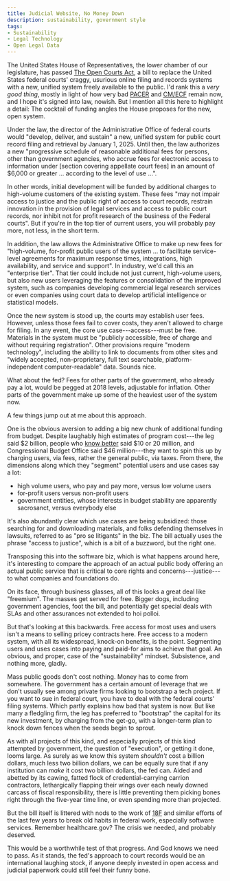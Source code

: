 ```yaml
---
title: Judicial Website, No Money Down
description: sustainability, government style
tags:
- Sustainability
- Legal Technology
- Open Legal Data
---
```


The United States House of Representatives, the lower chamber of our legislature, has passed [The Open Courts Act](https://www.congress.gov/bill/116th-congress/house-bill/8235), a bill to replace the United States federal courts' craggy, usurious online filing and records systems with a new, unified system freely available to the public.  I'd rank this a _very good thing_, mostly in light of how very bad [PACER](https://en.wikipedia.org/wiki/PACER_(law)) and [CM/ECF](https://en.wikipedia.org/wiki/CM/ECF) remain now, and I hope it's signed into law, nowish.  But I mention all this here to highlight a detail: The cocktail of funding angles the House proposes for the new, open system.

Under the law, the director of the Administrative Office of federal courts would "develop, deliver, and sustain" a new, unified system for public court record filing and retrieval by January 1, 2025.  Until then, the law authorizes a new "progressive schedule of reasonable additional fees for persons, other than government agencies, who accrue fees for electronic access to information under [section covering appellate court fees] in an amount of $6,000 or greater ... according to the level of use ...".

In other words, initial development will be funded by additional charges to high-volume customers of the existing system.  These fees "may not impair access to justice and the public right of access to court records, restrain innovation in the provision of legal services and access to public court records, nor inhibit not for profit research of the business of the Federal courts".  But if you're in the top tier of current users, you will probably pay more, not less, in the short term.

In addition, the law allows the Administrative Office to make up new fees for "high-volume, for-profit public users of the system ... to facilitate service-level agreements for maximum response times, integrations, high availability, and service and support".  In industry, we'd call this an "enterprise tier".  That tier could include not just current, high-volume users, but also new users leveraging the features or consolidation of the improved system, such as companies developing commercial legal research services or even companies using court data to develop artificial intelligence or statistical models.

Once the new system is stood up, the courts may establish user fees.  However, unless those fees fail to cover costs, they aren't allowed to charge for filing.  In any event, the core use case---access---must be free.  Materials in the system must be "publicly accessible, free of charge and without requiring registration".  Other provisions require "modern technology", including the ability to link to documents from other sites and "widely accepted, non-proprietary, full text searchable, platform-independent computer-readable" data.  Sounds nice.

What about the fed?  Fees for other parts of the government, who already pay a lot, would be pegged at 2018 levels, adjustable for inflation.  Other parts of the government make up some of the heaviest user of the system now.

A few things jump out at me about this approach.

One is the obvious aversion to adding a big new chunk of additional funding from budget.  Despite laughably high estimates of program cost---the leg said $2 billion, people who [know better](https://free.law/) said $10 or 20 million, and Congressional Budget Office said $46 million---they want to spin this up by charging users, via fees, rather the general public, via taxes.  From there, the dimensions along which they "segment" potential users and use cases say a lot:

- high volume users, who pay and pay more, versus low volume users
- for-profit users versus non-profit users
- government entities, whose interests in budget stability are apparently sacrosanct, versus everybody else

It's also abundantly clear which use cases are being subsidized: those searching for and downloading materials, and folks defending themselves in lawsuits, referred to as "pro se litigants" in the biz.  The bill actually uses the phrase "access to justice", which is a bit of a buzzword, but the right one.

Transposing this into the software biz, which is what happens around here, it's interesting to compare the approach of an actual public body offering an actual public service that is critical to core rights and concerns---justice---to what companies and foundations do.

On its face, through business glasses, all of this looks a great deal like "freemium".  The masses get served for free.  Bigger dogs, including government agencies, foot the bill, and potentially get special deals with SLAs and other assurances not extended to hoi polloi.

But that's looking at this backwards.  Free access for most uses and users isn't a means to selling pricey contracts here.  Free access to a modern system, with all its widespread, knock-on benefits, is the point.  Segmenting users and uses cases into paying and paid-for aims to achieve that goal.  An obvious, and proper, case of the "sustainability" mindset.  Subsistence, and nothing more, gladly.

Mass public goods don't cost nothing.  Money has to come from somewhere.  The government has a certain amount of leverage that we don't usually see among private firms looking to bootstrap a tech project.  If you want to sue in federal court, you have to deal with the federal courts' filing systems.  Which partly explains how bad that system is now.  But like many a fledgling firm, the leg has preferred to "bootstrap" the capital for its new investment, by charging from the get-go, with a longer-term plan to knock down fences when the seeds begin to sprout.

As with all projects of this kind, and especially projects of this kind attempted by government, the question of "execution", or getting it done, looms large.  As surely as we know this system _shouldn't_ cost a billion dollars, much less two billion dollars, we can be equally sure that if any institution can _make_ it cost two billion dollars, the fed can.  Aided and abetted by its cawing, fatted flock of credential-carrying carrion contractors, lethargically flapping their wings over each newly downed carcass of fiscal responsibility, there is little preventing them picking bones right through the five-year time line, or even spending more than projected.

But the bill itself is littered with nods to the work of [18F](https://18f.gsa.gov/) and similar efforts of the last few years to break old habits in federal work, especially software services.  Remember healthcare.gov?  The crisis we needed, and probably deserved.

This would be a worthwhile test of that progress.  And God knows we need to pass.  As it stands, the fed's approach to court records would be an international laughing stock, if anyone deeply invested in open access and judicial paperwork could still feel their funny bone.

